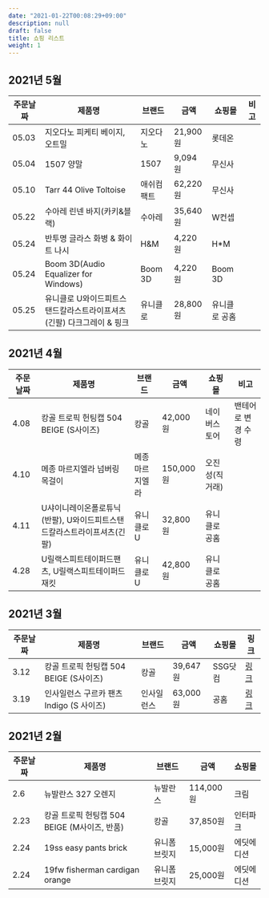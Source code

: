 ```yaml
---
date: "2021-01-22T00:08:29+09:00"
description: null
draft: false
title: 쇼핑 리스트
weight: 1
---
```


## 2021년 5월
| 주문날짜 | 제품명 | 브랜드 | 금액 | 쇼핑몰 | 비고 |
| -------- | ------ | ------ | ---- | ------ | ---- |
| 05.03 | 지오다노 피케티 베이지, 오트밀 | 지오다노 | 21,900원 | 롯데온 | |
| 05.04 | 1507 양말 | 1507 | 9,094원 | 무신사 | | 
| 05.10 | Tarr 44 Olive Toltoise | 애쉬컴팩트 | 62,220원 | 무신사 | | 
| 05.22 | 수아레 린넨 바지(카키&블랙) | 수아레 | 35,640원 | W컨셉 | | 
| 05.24 | 반투명 글라스 화병 & 화이트 나시 | H&M | 4,220원 | H*M | | 
| 05.24 | Boom 3D(Audio Equalizer for Windows) | Boom 3D | 4,220원 | Boom 3D | | 
| 05.25 | 유니클로 U와이드피트스탠드칼라스트라이프셔츠(긴팔) 다크그레이 & 핑크| 유니클로 | 28,800원 | 유니클로 공홈 | | 


## 2021년 4월
| 주문날짜 | 제품명 | 브랜드 | 금액 | 쇼핑몰 | 비고 |
| -------- | ------ | ------ | ---- | ------ | ---- |
| 4.08     | 캉골 트로픽 헌팅캡 504 BEIGE (S사이즈) | 캉골 |  42,000원 | 네이버스토어 |  밴테어로 변경 수령 |
| 4.10     | 메종 마르지엘라 넘버링 목걸이 | 메종 마르지엘라 | 150,000원 | 오진성(직거래) | 
| 4.11     | U샤이니레이온폴로튜닉(반팔), U와이드피트스탠드칼라스트라이프셔츠(긴팔) | 유니클로U  | 32,800원 | 유니클로 공홈 | |
| 4.28 | U릴랙스피트테이퍼드팬츠, U릴랙스피트테이퍼드재킷 | 유니클로U  | 42,800원 | 유니클로 공홈 | |

## 2021년 3월
| 주문날짜 | 제품명 | 브랜드 | 금액 | 쇼핑몰 | 링크 |
| -------- | ------ | ------ | ---- | ------ | ---- |
| 3.12     | 캉골 트로픽 헌팅캡 504 BEIGE (S사이즈) | 캉골 |  39,647원 | SSG닷컴 | [링크](http://www.ssg.com/item/itemView.ssg?itemId=1000054808017&siteNo=6004&salestrNo=6005&tlidSrchWd=%EC%BA%89%EA%B3%A8%20%ED%8A%B8%EB%A1%9C%ED%94%BD%20504%20%ED%97%8C%ED%8C%85%EC%BA%A1%200287BC%EB%B2%A0%EC%9D%B4%EC%A7%80&srchPgNo=1&src_area=ssglist&itemSsgColectYn=Y) | 
| 3.19     | 인사일런스 구르카 팬츠 Indigo (S 사이즈) | 인사일런스 | 63,000원 | 공홈 | [링크](https://store.musinsa.com/app/goods/1799160) |

## 2021년 2월
| 주문날짜 | 제품명 | 브랜드 | 금액 | 쇼핑몰 |  
| -------- | ------ | ------ | ---- | ------ |
| 2.6      | 뉴발란스 327 오렌지 | 뉴발란스 | 114,000원 | 크림 |
| 2.23     | 캉골 트로픽 헌팅캡 504 BEIGE (M사이즈, 반품) | 캉골 | 37,850원 | 인터파크 |
| 2.24     | 19ss easy pants brick | 유니폼브릿지 | 15,000원 | 에딧에디션 | 
| 2.24     | 19fw fisherman cardigan orange | 유니폼 브릿지 | 25,000원 | 에딧에디션 |